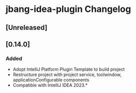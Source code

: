 <!-- Keep a Changelog guide -> https://keepachangelog.com -->

# jbang-idea-plugin Changelog

## [Unreleased]

## [0.14.0]

### Added

- Adopt IntelliJ Platform Plugin Template to build project
- Restructure project with project service, toolwindow, applicationConfigurable components
- Compatible with IntelliJ IDEA 2023.*
